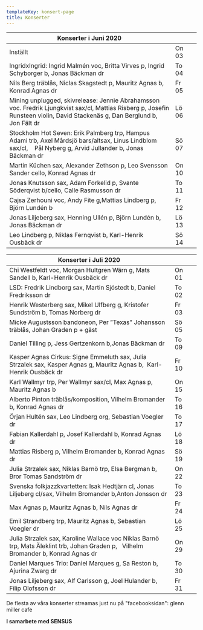 ```yaml
---
templateKey: konsert-page
title: Konserter
---
```


| Konserter i Juni 2020                                                                                                                                                      |       |     |
| -------------------------------------------------------------------------------------------------------------------------------------------------------------------------- | ----- | --- |
| Inställt                                                                                                                      | On 03 |     |
| IngridxIngrid: Ingrid Malmén  voc, Britta Virves p, Ingrid Schyborger b, Jonas Bäckman dr                                                                                  | To 04 |     |
| Nils Berg träblås, Niclas Skagstedt p, Mauritz Agnas b, Konrad Agnas dr                                                                                                    | Fr 05 |     |
| Mining unplugged, skivrelease: Jennie Abrahamsson voc. Fredrik Ljungkvist sax/cl, Mattias Risberg p, Josefin Runsteen violin, David Stackenäs g, Dan Berglund b, Jon Fält dr | Lö 06 |     |
| Stockholm Hot Seven: Erik Palmberg trp,  Hampus Adami trb, Axel Mårdsjö bars/altsax, Linus Lindblom sax/cl,  		 Pål Nyberg g,  Arvid Jullander b, Jonas Bäckman dr         | Sö 07 |     |
| Martin Küchen sax, Alexander Zethson p, Leo Svensson Sander cello, Konrad Agnas dr                                                                                         | On 10 |     |
| Jonas Knutsson sax, Adam Forkelid p, Svante Söderqvist b/cello, Calle Rasmusson dr                                                                                               | To 11 |     |
| Cajsa Zerhouni voc, Andy Fite g,Mattias Lindberg p, Björn Lundén b                                                                                                                 | Fr 12 |     |
| Jonas Liljeberg sax, Henning Ullén p, Björn Lundén b, Jonas Bäckman dr                                                                                                    | Lö 13 |     |
| Leo Lindberg p, Niklas Fernqvist b, Karl-Henrik Ousbäck dr                                                                                                                 | Sö 14 |     |

| Konserter i Juli 2020                                                                                                                                                      |       |     |
| -------------------------------------------------------------------------------------------------------------------------------------------------------------------------- | ----- | --- |
|Chi Westfeldt voc, Morgan Hultgren Wärn g, Mats Sandell b, Karl-Henrik Ousbäck dr|On 01|
|LSD: Fredrik Lindborg sax, Martin Sjöstedt b, Daniel Fredriksson dr|To 02|
|Henrik Westerberg sax, Mikel Ulfberg g, Kristofer Sundström b, Tomas Norberg dr |Fr 03|
|Micke Augustsson bandoneon, Per ”Texas” Johansson träblås, Johan Graden p + gäst| Sö 05|
|Daniel Tilling p, Jess Gertzenkorn b,Jonas Bäckman dr|To 09|
|Kasper Agnas Cirkus: Signe Emmeluth sax, Julia Strzalek sax, Kasper Agnas g, Mauritz Agnas b, 			Karl-Henrik Ousbäck dr|Fr 10|
|Karl Wallmyr trp, Per Wallmyr sax/cl, Max Agnas p, Mauritz Agnas b|On 15|
|Alberto Pinton träblås/komposition, Vilhelm Bromander b, Konrad Agnas dr|To 16|  
|Örjan Hultén sax, Leo Lindberg org, Sebastian Voegler dr|To 17|
|Fabian Kallerdahl p, Josef Kallerdahl b, Konrad Agnas dr | Lö 18|
|Mattias Risberg p, Vilhelm Bromander b, Konrad Agnas dr|Sö 19|
|Julia Strzalek sax, Niklas Barnö trp, Elsa Bergman b, Bror Tomas Sandström dr  |On 22|
|Svenska folkjazzkvartetten: Isak Hedtjärn cl, Jonas Liljeberg cl/sax, Vilhelm Bromander b,Anton Jonsson dr|To 23|
|Max Agnas p, Mauritz Agnas b, Nils Agnas dr |Fr 24|
|Emil Strandberg trp, Mauritz Agnas b, Sebastian Voegler dr|Lö 25|
|Julia Strzalek sax, Karoline Wallace voc Niklas Barnö trp, Mats Äleklint trb, Johan Graden p,  			Vilhelm Bromander b, Konrad Agnas dr |On 29|
|Daniel Marques Trio: Daniel Marques g, Sa Reston b, Ajurina Zwarg dr|To 30|
|Jonas Liljeberg sax, Alf Carlsson g, Joel Hulander b, Filip Olofsson dr|Fr 31|

		 

De flesta av våra konserter streamas just nu på "facebooksidan": glenn miller cafe                                                                                  

 **I samarbete med SENSUS**
